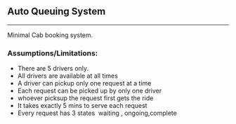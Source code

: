 ## Auto Queuing System
--------------------------------------------------------------------------------
Minimal Cab booking system. 

### Assumptions/Limitations: 
- There are 5 drivers only.
- All drivers are available at all times
- A driver can pick­up only one request at a time
- Each request can be picked up by only one driver
- whoever picks­up the request first gets the ride
- It takes exactly 5 mins to serve each request
- Every request has 3 states ­ waiting , ongoing,complete
